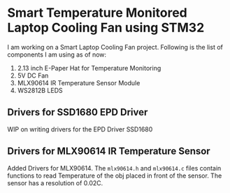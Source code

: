 # Smart Temperature Monitored Laptop Cooling Fan using STM32

I am working on a Smart Laptop Cooling Fan project. Following is the list of components I am using as of now:
1) 2.13 inch E-Paper Hat for Temperature Monitoring
2) 5V DC Fan
3) MLX90614 IR Temperature Sensor Module
4) WS2812B LEDS


## Drivers for SSD1680 EPD Driver
WIP on writing drivers for the EPD Driver SSD1680

## Drivers for MLX90614 IR Temperature Sensor
Added Drivers for MLX90614. The `mlx90614.h` and `mlx90614.c` files contain functions to read Temperature of the obj placed in front of the sensor.
The sensor has a resolution of 0.02C.



